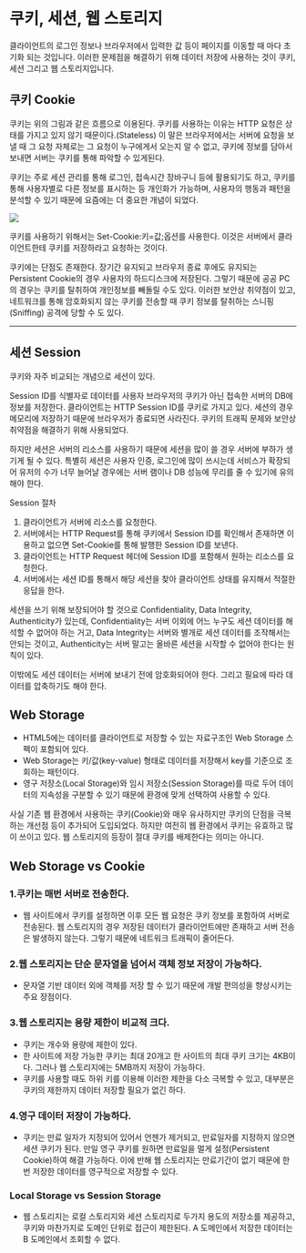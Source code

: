 # 쿠키, 세션, 웹 스토리지

클라이언트의 로그인 정보나 브라우저에서 입력한 값 등이 페이지를 이동할 때 마다 초기화 되는 것입니다. 이러한 문제점을 해결하기 위해 데이터 저장에 사용하는 것이 쿠키, 세션 그리고 웹 스토리지입니다.

## 쿠키 Cookie
쿠키는 위의 그림과 같은 흐름으로 이용된다. 쿠키를 사용하는 이유는 HTTP 요청은 상태를 가지고 있지 않기 때문이다.(Stateless) 이 말은 브라우저에서는 서버에 요청을 보낼 때 그 요청 자체로는 그 요청이 누구에게서 오는지 알 수 없고, 쿠키에 정보를 담아서 보내면 서버는 쿠키를 통해 파악할 수 있게된다. 

쿠키는 주로 세션 관리를 통해 로그인, 접속시간 장바구니 등에 활용되기도 하고, 쿠키를 통해 사용자별로 다른 정보를 표시하는 등 개인화가 가능하며, 사용자의 행동과 패턴을 분석할 수 있기 때문에 요즘에는 더 중요한 개념이 되었다.

![](https://t1.daumcdn.net/cfile/tistory/25020637595F1C9619)

쿠키를 사용하기 위해서는 Set-Cookie:키=값;옵션를 사용한다. 이것은 서버에서 클라이언트한테 쿠키를 저장하라고 요청하는 것이다. 

쿠키에는 단점도 존재한다. 장기간 유지되고 브라우저 종료 후에도 유지되는 Persistent Cookie의 경우 사용자의 하드디스크에 저장된다. 그렇기 때문에 공공 PC의 경우는 쿠키를 탈취하여 개인정보를 빼돌릴 수도 있다. 이러한 보안상 취약점이 있고, 네트워크를 통해 암호화되지 않는 쿠키를 전송할 때 쿠키 정보를 탈취하는 스니핑(Sniffing) 공격에 당할 수 도 있다.

___

## 세션 Session

쿠키와 자주 비교되는 개념으로 세션이 있다.

Session ID를 식별자로 데이터를 사용자 브라우저의 쿠키가 아닌 접속한 서버의 DB에 정보를 저장한다. 클라이언트는 HTTP Session ID를 쿠키로 가지고 있다. 세션의 경우 메모리에 저장하기 때문에 브라우저가 종료되면 사라진다. 쿠키의 트래픽 문제와 보안상 취약점을 해결하기 위해 사용되었다.


하지만 세션은 서버의 리소스를 사용하기 때문에 세션을 많이 쓸 경우 서버에 부하가 생기게 될 수 있다. 특별히 세션은 사용자 인증, 로그인에 많이 쓰시는데 서비스가 확장되어 유저의 수가 너무 늘어날 경우에는 서버 램이나 DB 성능에 무리를 줄 수 있기에 유의해야 한다.

Session 절차
1. 클라이언트가 서버에 리소스를 요청한다.
2. 서버에서는 HTTP Request를 통해 쿠키에서 Session ID를 확인해서 존재하면 이용하고 없으면 Set-Cookie를 통해 발행한 Session ID를 보낸다.
3. 클라이언트는 HTTP Request 헤더에 Session ID를 포함해서 원하는 리소스를 요청한다.
4. 서버에서는 세션 ID를 통해서 해당 세션을 찾아 클라이언트 상태를 유지해서 적절한 응답을 한다.

세션을 쓰기 위해 보장되어야 할 것으로 Confidentiality, Data Integrity, Authenticity가 있는데, Confidentiality는 서버 이외에 어느 누구도 세션 데이터를 해석할 수 없어야 하는 거고, Data Integrity는 서버와 별개로 세션 데이터를 조작해서는 안되는 것이고, Authenticity는 서버 말고는 올바른 세션을 시작할 수 없어야 한다는 원칙이 있다.

이밖에도 세션 데이터는 서버에 보내기 전에 암호화되어야 한다. 그리고 필요에 따라 데이터를 압축하기도 해야 한다.

## Web Storage

- HTML5에는 데이터를 클라이언트로 저장할 수 있는 자료구조인 Web Storage 스펙이 포함되어 있다.
- Web Storage는 키/값(key-value) 형태로 데이터를 저장해서 key를 기준으로 조회하는 패턴이다.
- 영구 저장소(Local Storage)와 임시 저장소(Session Storage)를 따로 두어 데이터의 지속성을 구분할 수 있기 때문에 환경에 맞게 선택하여 사용할 수 있다.

사실 기존 웹 환경에서 사용하는 쿠키(Cookie)와 매우 유사하지만 쿠키의 단점을 극복하는 개선점 등이 추가되어 도입되었다. 하지만 여전히 웹 환경에서 쿠키는 유효하고 많이 쓰이고 있다. 웹 스토리지의 등장이 절대 쿠키를 배제한다는 의미는 아니다.

## Web Storage vs Cookie
### 1.쿠키는 매번 서버로 전송한다.
- 웹 사이트에서 쿠키를 설정하면 이후 모든 웹 요청은 쿠키 정보를 포함하여 서버로 전송된다. 웹 스토리지의 경우 저장된 데이터가 클라이언트에만 존재하고 서버 전송은 발생하지 않는다. 그렇기 때문에 네트워크 트래픽이 줄어든다.

### 2.웹 스토리지는 단순 문자열을 넘어서 객체 정보 저장이 가능하다.
- 문자열 기반 데이터 외에 객체를 저장 할 수 있기 때문에 개발 편의성을 향상시키는 주요 장점이다.

### 3.웹 스토리지는 용량 제한이 비교적 크다.
- 쿠키는 개수와 용량에 제한이 있다. 
- 한 사이트에 저장 가능한 쿠키는 최대 20개고 한 사이트의 최대 쿠키 크기는 4KB이다. 그러나 웹 스토리지에는 5MB까지 저장이 가능하다. 
- 쿠키를 사용할 때도 하위 키를 이용해 이러한 제한을 다소 극복할 수 있고, 대부분은 쿠키의 제한까지 데이터 저장할 필요가 없긴 하다.

### 4.영구 데이터 저장이 가능하다.
- 쿠키는 만료 일자가 지정되어 있어서 언젠가 제거되고, 만료일자를 지정하지 않으면 세션 쿠키가 된다. 만일 영구 쿠키를 원하면 만료일을 멀게 설정(Persistent Cookie)하여 해결 가능하다. 이에 반해 웹 스토리지는 만료기간이 없기 때문에 한번 저장한 데이터를 영구적으로 저장할 수 있다.

### Local Storage vs Session Storage
- 웹 스토리지는 로컬 스토리지와 세션 스토리지로 두가지 용도의 저장소를 제공하고, 쿠키와 마찬가지로 도메인 단위로 접근이 제한된다. A 도메인에서 저장한 데이터는 B 도메인에서 조회할 수 없다.